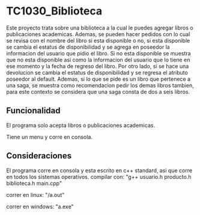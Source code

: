 # TC1030_Biblioteca

Este proyecto trata sobre una biblioteca a la cual le puedes agregar libros o publicaciones academicas. Ademas, se pueden hacer pedidos con lo cual se revisa con el nombre del libro si esta disponible o no, si esta disponible se cambia el estatus de disponibilidad y se agrega en poseedor la informacion del usuario que pidio el libro. Si no esta disponible se muestra que no esta disponible asi como la informacion del usuario que lo tiene en ese momento y la fecha de regreso del libro. Por otro lado, si se hace una devolucion se cambia el estatus de disponibilidad y se regresa el atributo poseedor al default. 
Ademas, si lo que se pide es un libro que pertenece a una saga, se muestra como recomendacion pedir los demas libros tambien, para este contexto se considera que una saga consta de dos a seis libros. 

## Funcionalidad 

El programa solo acepta libros o publicaciones academicas.

Tiene un menu y corre en consola.

## Consideraciones

El programa corre en consola y esta escrito en c++ standard, asi que corre en todos los sistemas operativos. 
compilar con: "g++ usuario.h producto.h biblioteca.h main.cpp"

correr en linux: "/a.out"

correr en windows: "a.exe"
